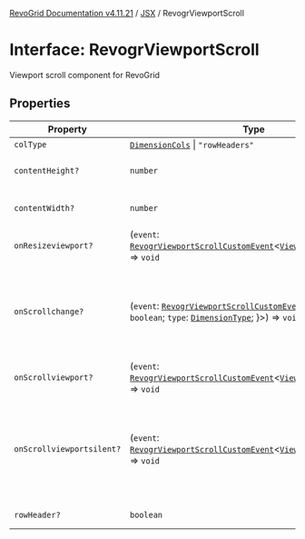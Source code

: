 [RevoGrid Documentation v4.11.21](README.md) / [JSX](Namespace.JSX.md) / RevogrViewportScroll

# Interface: RevogrViewportScroll

Viewport scroll component for RevoGrid

## Properties

| Property | Type | Description | Defined in |
| ------ | ------ | ------ | ------ |
| `colType` | [`DimensionCols`](TypeAlias.DimensionCols.md) \| `"rowHeaders"` | - | [src/components.d.ts:2263](https://github.com/revolist/revogrid/blob/a0e7ff1e32285a85a0644789b55a183ad196d0cf/src/components.d.ts#L2263) |
| `contentHeight?` | `number` | Height of inner content | [src/components.d.ts:2267](https://github.com/revolist/revogrid/blob/a0e7ff1e32285a85a0644789b55a183ad196d0cf/src/components.d.ts#L2267) |
| `contentWidth?` | `number` | Width of inner content | [src/components.d.ts:2271](https://github.com/revolist/revogrid/blob/a0e7ff1e32285a85a0644789b55a183ad196d0cf/src/components.d.ts#L2271) |
| `onResizeviewport?` | (`event`: [`RevogrViewportScrollCustomEvent`](Interface.RevogrViewportScrollCustomEvent.md)\<[`ViewPortResizeEvent`](TypeAlias.ViewPortResizeEvent.md)\>) => `void` | Viewport resize | [src/components.d.ts:2275](https://github.com/revolist/revogrid/blob/a0e7ff1e32285a85a0644789b55a183ad196d0cf/src/components.d.ts#L2275) |
| `onScrollchange?` | (`event`: [`RevogrViewportScrollCustomEvent`](Interface.RevogrViewportScrollCustomEvent.md)\<\{ `hasScroll`: `boolean`; `type`: [`DimensionType`](TypeAlias.DimensionType.md); \}\>) => `void` | Triggered on scroll change, can be used to get information about scroll visibility | [src/components.d.ts:2279](https://github.com/revolist/revogrid/blob/a0e7ff1e32285a85a0644789b55a183ad196d0cf/src/components.d.ts#L2279) |
| `onScrollviewport?` | (`event`: [`RevogrViewportScrollCustomEvent`](Interface.RevogrViewportScrollCustomEvent.md)\<[`ViewPortScrollEvent`](TypeAlias.ViewPortScrollEvent.md)\>) => `void` | Before scroll event | [src/components.d.ts:2286](https://github.com/revolist/revogrid/blob/a0e7ff1e32285a85a0644789b55a183ad196d0cf/src/components.d.ts#L2286) |
| `onScrollviewportsilent?` | (`event`: [`RevogrViewportScrollCustomEvent`](Interface.RevogrViewportScrollCustomEvent.md)\<[`ViewPortScrollEvent`](TypeAlias.ViewPortScrollEvent.md)\>) => `void` | Silently scroll to coordinate Made to align negative coordinates for mobile devices | [src/components.d.ts:2290](https://github.com/revolist/revogrid/blob/a0e7ff1e32285a85a0644789b55a183ad196d0cf/src/components.d.ts#L2290) |
| `rowHeader?` | `boolean` | Enable row header | [src/components.d.ts:2294](https://github.com/revolist/revogrid/blob/a0e7ff1e32285a85a0644789b55a183ad196d0cf/src/components.d.ts#L2294) |
